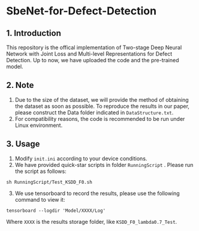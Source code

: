 # SbeNet-for-Defect-Detection

## 1. Introduction
This repository is the offical implementation of Two-stage Deep Neural Network with Joint Loss and Multi-level Representations for Defect Detection. Up to now, we have uploaded the code and the pre-trained model.

## 2. Note
1. Due to the size of the dataset, we will provide the method of obtaining the dataset as soon as possible. To reproduce the results in our paper, please construct the Data folder indicated in `DataStructure.txt`.
2. For compatibility reasons, the code is recommended to be run under Linux environment.

## 3. Usage
1. Modify `init.ini` according to your device conditions.
2. We have provided quick-star scripts in folder `RunningScript` . Please run the script as follows:
```
sh RunningScript/Test_KSDD_F0.sh
```
3. We use tensorboard to record the results, please use the following command to view it:
```
tensorboard --logdir 'Model/XXXX/Log'
```
Where `XXXX` is the results storage folder, like `KSDD_F0_lambda0.7_Test`.